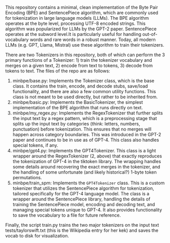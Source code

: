 This repository contains a minimal, clean implementation of the Byte Pair Encoding (BPE) and SentencePiece algorithm, which are commonly used for tokenization in large language models (LLMs). The BPE algorithm operates at the byte level, processing UTF-8 encoded strings. This algorithm was popularized for LLMs by the GPT-2 paper.
SentencePiece operates at the subword level.It is particularly useful for handling out-of-vocabulary words and rare words in a robust manner. Today, all modern LLMs (e.g. GPT, Llama, Mistral) use these algorithm to train their tokenizers.

There are two Tokenizers in this repository, both of which can perform the 3 primary functions of a Tokenizer: 1) train the tokenizer vocabulary and merges on a given text, 2) encode from text to tokens, 3) decode from tokens to text. The files of the repo are as follows:
1.	minbpe/base.py: Implements the Tokenizer class, which is the base class. It contains the train, encode, and decode stubs, save/load functionality, and there are also a few common utility functions. This class is not meant to be used directly, but rather to be inherited from.
2.	minbpe/basic.py: Implements the BasicTokenizer, the simplest implementation of the BPE algorithm that runs directly on text.
3.	minbpe/my_regex.py: Implements the RegexTokenizer that further splits the input text by a regex pattern, which is a preprocessing stage that splits up the input text by categories (think: letters, numbers, punctuation) before tokenization. This ensures that no merges will happen across category boundaries. This was introduced in the GPT-2 paper and continues to be in use as of GPT-4. This class also handles special tokens, if any.
4.	minbpe/gpt4.py: Implements the GPT4Tokenizer. This class is a light wrapper around the RegexTokenizer (2, above) that exactly reproduces the tokenization of GPT-4 in the tiktoken library. The wrapping handles some details around recovering the exact merges in the tokenizer, and the handling of some unfortunate (and likely historical?) 1-byte token permutations.
5.   minbpe/train_spm: Implements the `GPT4Tokenizer` class. This is a custom tokenizer that utilizes the SentencePiece algorithm for tokenization, tailored specifically for the GPT-4 language model. The class is a wrapper around the SentencePiece library, handling the details of training the SentencePiece model, encoding and decoding text, and managing special tokens unique to GPT-4. It also provides functionality to save the vocabulary to a file for future reference.

Finally, the script train.py trains the two major tokenizers on the input text tests/taylorswift.txt (this is the Wikipedia entry for her kek) and saves the vocab to disk for visualization.

